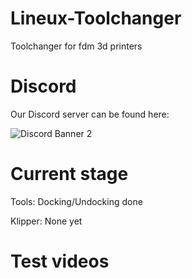 # Lineux-Toolchanger
Toolchanger for fdm 3d printers

# Discord
Our Discord server can be found here:

![Discord Banner 2](https://discord.com/api/guilds/1266260887249879122/widget.png?style=banner2)

# Current stage
Tools: Docking/Undocking done

Klipper: None yet

# Test videos
